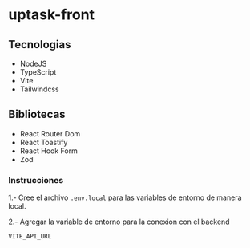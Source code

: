 # uptask-front

## Tecnologias
+ NodeJS
+ TypeScript
+ Vite
+ Tailwindcss

## Bibliotecas
+ React Router Dom
+ React Toastify
+ React Hook Form
+ Zod

### Instrucciones
1.- Cree el archivo `.env.local` para las variables de entorno de manera local.

2.- Agregar la variable de entorno para la conexion con el backend
```
VITE_API_URL
```
